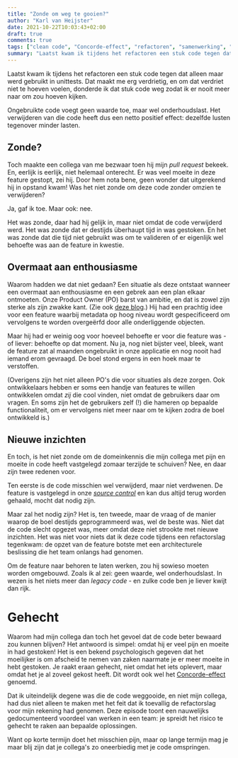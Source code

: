 ```yaml
---
title: "Zonde om weg te gooien?"
author: "Karl van Heijster"
date: 2021-10-22T10:03:43+02:00
draft: true
comments: true
tags: ["clean code", "Concorde-effect", "refactoren", "samenwerking", "software ontwikkelen", "technische schuld", "waarde"]
summary: "Laatst kwam ik tijdens het refactoren een stuk code tegen dat alleen maar werd gebruikt in unittests. Dat maakt me erg verdrietig, en om dat verdriet niet te hoeven voelen, donderde ik dat stuk code weg zodat ik er nooit meer naar om zou hoeven kijken. Een collega van me maakte bezwaar toen hij mijn *pull request* bekeek. En, eerlijk is eerlijk, niet helemaal onterecht. Er was veel moeite in deze feature gestopt, zei hij. Was het niet zonde om deze code zonder omzien te verwijderen?"
---
```


Laatst kwam ik tijdens het refactoren een stuk code tegen dat alleen maar werd gebruikt in unittests. Dat maakt me erg verdrietig, en om dat verdriet niet te hoeven voelen, donderde ik dat stuk code weg zodat ik er nooit meer naar om zou hoeven kijken.


Ongebruikte code voegt geen waarde toe, maar wel onderhoudslast. Het verwijderen van die code heeft dus een netto positief effect: dezelfde lusten tegenover minder lasten.


## Zonde?


Toch maakte een collega van me bezwaar toen hij mijn *pull request* bekeek. En, eerlijk is eerlijk, niet helemaal onterecht. Er was veel moeite in deze feature gestopt, zei hij. Door hem nota bene, geen wonder dat uitgerekend hij in opstand kwam! Was het niet zonde om deze code zonder omzien te verwijderen?


Ja, gaf ik toe. Maar ook: nee. 


Het was zonde, daar had hij gelijk in, maar niet omdat de code verwijderd werd. Het was zonde dat er destijds überhaupt tijd in was gestoken. En het was zonde dat die tijd niet gebruikt was om te valideren of er eigenlijk wel behoefte was aan de feature in kwestie.


## Overmaat aan enthousiasme


Waarom hadden we dat niet gedaan? Een situatie als deze ontstaat wanneer een overmaat aan enthousiasme en een gebrek aan een plan elkaar ontmoeten. Onze Product Owner (PO) barst van ambitie, en dat is zowel zijn sterke als zijn zwakke kant. (Zie ook [deze blog](/blog/21/07/de-kwestie-autorisatie/).) Hij had een prachtig idee voor een feature waarbij metadata op hoog niveau wordt gespecificeerd om vervolgens te worden overgeërfd door alle onderliggende objecten. 


Maar hij had er weinig oog voor hoeveel behoefte er voor die feature was - of liever: behoefte op dat moment. Nu ja, nog niet bijster veel, bleek, want de feature zat al maanden ongebruikt in onze applicatie en nog nooit had iemand erom gevraagd. De boel stond ergens in een hoek maar te verstoffen.


(Overigens zijn het niet alleen PO's die voor situaties als deze zorgen. Ook ontwikkelaars hebben er soms een handje van features te willen ontwikkelen omdat *zij* die cool vinden, niet omdat de gebruikers daar om vragen. En soms zijn het de gebruikers zelf (!) die hameren op bepaalde functionaliteit, om er vervolgens niet meer naar om te kijken zodra de boel ontwikkeld is.)


## Nieuwe inzichten


En toch, is het niet zonde om de domeinkennis die mijn collega met pijn en moeite in code heeft vastgelegd zomaar terzijde te schuiven? Nee, en daar zijn twee redenen voor.


Ten eerste is de code misschien wel verwijderd, maar niet verdwenen. De feature is vastgelegd in onze [*source control*](https://en.wikipedia.org/wiki/Version_control) en kan dus altijd terug worden gehaald, mocht dat nodig zijn.


Maar zal het nodig zijn? Het is, ten tweede, maar de vraag of de manier waarop de boel destijds geprogrammeerd was, wel de beste was. Niet dat de code slecht opgezet was, meer omdat deze niet strookte met nieuwe inzichten. Het was niet voor niets dat ik deze code tijdens een refactorslag tegenkwam: de opzet van de feature botste met een architecturele beslissing die het team onlangs had genomen. 


Om de feature naar behoren te laten werken, zou hij sowieso moeten worden omgebouwd. Zoals ik al zei: geen waarde, wel onderhoudslast. In wezen is het niets meer dan *legacy code* - en zulke code ben je liever kwijt dan rijk.


# Gehecht


Waarom had mijn collega dan toch het gevoel dat de code beter bewaard zou kunnen blijven? Het antwoord is simpel: omdat hij er veel pijn en moeite in had gestoken! Het is een bekend psychologisch gegeven dat het moeilijker is om afscheid te nemen van zaken naarmate je er meer moeite in hebt gestoken. Je raakt eraan gehecht, niet omdat het iets oplevert, maar omdat het je al zoveel gekost heeft. Dit wordt ook wel het [Concorde-effect](https://nl.wikipedia.org/wiki/Sunk_costs) genoemd.


Dat ik uiteindelijk degene was die de code weggooide, en niet mijn collega, had dus niet alleen te maken met het feit dat ik toevallig de refactorslag voor mijn rekening had genomen. Deze episode toont een nauwelijks gedocumenteerd voordeel van werken in een team: je spreidt het risico te gehecht te raken aan bepaalde oplossingen. 


Want op korte termijn doet het misschien pijn, maar op lange termijn mag je maar blij zijn dat je collega's zo oneerbiedig met je code omspringen.
